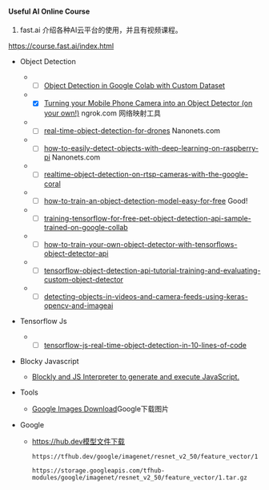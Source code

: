 #### Useful AI Online Course

1. fast.ai 介绍各种AI云平台的使用，并且有视频课程。

https://course.fast.ai/index.html



- Object Detection  
   - -[ ] [Object Detection in Google Colab with Custom Dataset](https://hackernoon.com/object-detection-in-google-colab-with-custom-dataset-5a7bb2b0e97e) 
   - -[x] [Turning your Mobile Phone Camera into an Object Detector (on your own!)](https://towardsdatascience.com/turning-your-mobile-phone-camera-into-an-object-detector-on-your-own-1428055b8e01) ngrok.com 网络映射工具
   - -[ ] [real-time-object-detection-for-drones](https://nanonets.com/blog/real-time-object-detection-for-drones/) Nanonets.com
   - -[ ] [how-to-easily-detect-objects-with-deep-learning-on-raspberry-pi](https://nanonets.com/blog/how-to-easily-detect-objects-with-deep-learning-on-raspberry-pi/) Nanonets.com
   - -[ ] [realtime-object-detection-on-rtsp-cameras-with-the-google-coral](https://pythonawesome.com/realtime-object-detection-on-rtsp-cameras-with-the-google-coral/)
   - -[ ] [how-to-train-an-object-detection-model-easy-for-free](https://medium.com/swlh/how-to-train-an-object-detection-model-easy-for-free-f388ff3663e) Good!
   - -[ ] [training-tensorflow-for-free-pet-object-detection-api-sample-trained-on-google-collab](https://medium.com/@moshe.livne/training-tensorflow-for-free-pet-object-detection-api-sample-trained-on-google-collab-c2e65f4a9949)
   - -[ ] [how-to-train-your-own-object-detector-with-tensorflows-object-detector-api](https://towardsdatascience.com/how-to-train-your-own-object-detector-with-tensorflows-object-detector-api-bec72ecfe1d9)
   - -[ ] [tensorflow-object-detection-api-tutorial-training-and-evaluating-custom-object-detector](https://becominghuman.ai/tensorflow-object-detection-api-tutorial-training-and-evaluating-custom-object-detector-ed2594afcf73)
   - -[ ] [detecting-objects-in-videos-and-camera-feeds-using-keras-opencv-and-imageai](https://heartbeat.fritz.ai/detecting-objects-in-videos-and-camera-feeds-using-keras-opencv-and-imageai-c869fe1ebcdb)
- Tensorflow Js
   - -[ ] [tensorflow-js-real-time-object-detection-in-10-lines-of-code](https://medium.com/hackernoon/tensorflow-js-real-time-object-detection-in-10-lines-of-code-baf15dfb95b2)
   
- Blocky Javascript
   - [Blockly and JS Interpreter to generate and execute JavaScript.](https://developers.google.com/blockly/guides/app-integration/running-javascript)
   
- Tools
   - [Google Images Download](https://google-images-download.readthedocs.io/en/latest/index.html)Google下载图片

- Google 
   - https://hub.dev模型文件下载
      ``` 
      https://tfhub.dev/google/imagenet/resnet_v2_50/feature_vector/1

      https://storage.googleapis.com/tfhub-modules/google/imagenet/resnet_v2_50/feature_vector/1.tar.gz
      ``` 

